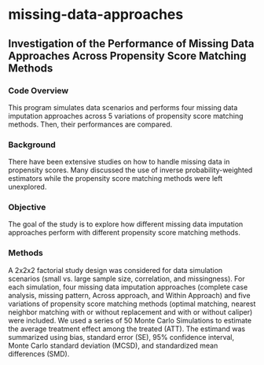 # missing-data-approaches
## Investigation of the Performance of Missing Data Approaches Across Propensity Score Matching Methods
### Code Overview
This program simulates data scenarios and performs four missing data imputation approaches across 5 variations of propensity score matching methods. Then, their performances are compared.
### Background
There have been extensive studies on how to handle missing data in propensity scores. Many discussed the use of inverse probability-weighted estimators while the propensity score matching methods were left unexplored.
### Objective
The goal of the study is to explore how different missing data imputation approaches perform with different propensity score matching methods.
### Methods
A 2x2x2 factorial study design was considered for data simulation scenarios (small vs. large sample size, correlation, and missingness). For each simulation, four missing data imputation approaches (complete case analysis, missing pattern, Across approach, and Within Approach) and five variations of propensity score matching methods (optimal matching, nearest neighbor matching with or without replacement and with or without caliper) were included. We used a series of 50 Monte Carlo Simulations to estimate the average treatment effect among the treated (ATT). The estimand was summarized using bias, standard error (SE), 95% confidence interval, Monte Carlo standard deviation (MCSD), and standardized mean differences (SMD).
